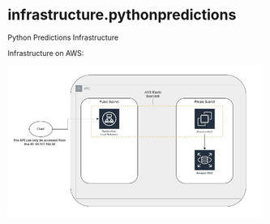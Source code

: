 # infrastructure.pythonpredictions
Python Predictions Infrastructure

Infrastructure on AWS:

![](./aws-infra-pythonpredicctions.jpg)
